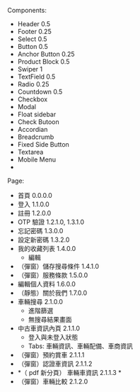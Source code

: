 Components:
- Header 0.5
- Footer 0.25
- Select 0.5
- Button 0.5
- Anchor Button 0.25
- Product Block 0.5
- Swiper 1
- TextField 0.5
- Radio 0.25
- Countdown 0.5
- Checkbox 
- Modal
- Float sidebar
- Check Butoon
- Accordian
- Breadcrumb
- Fixed Side Button
- Textarea
- Mobile Menu
- 



Page:
- 首頁 0.0.0.0
- 登入 1.1.0.0
- 註冊 1.2.0.0
- OTP 驗證 1.2.1.0, 1.3.1.0
- 忘記密碼 1.3.0.0
- 設定新密碼 1.3.2.0
- 我的收藏列表 1.4.0.0
	-  編輯
- （彈窗）儲存搜尋條件 1.4.1.0
- （彈窗）服務條款 1.5.0.0
- 編輯個人資料 1.6.0.0
- （靜態）關於我們 1.7.0.0
- 車輛搜尋 2.1.0.0
	- 進階篩選
	- 無搜尋結果畫面
- 中古車資訊內頁 2.1.1.0
	- 登入與未登入狀態
	- Tabs: 車輛資訊、車輛配備、車商資訊
- （彈窗）預約賞車 2.1.1.1
- （彈窗）認證車資訊 2.1.1.2
- *（ pdf 新分頁） 車輛車資訊 2.1.1.3 *
- （彈窗）車輛比較 2.1.2.0